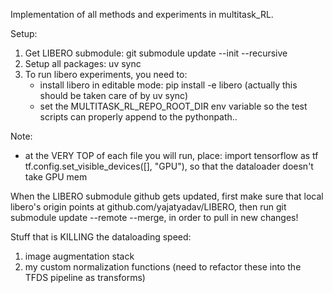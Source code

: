 Implementation of all methods and experiments in multitask_RL.


Setup:
1. Get LIBERO submodule: git submodule update --init --recursive
2. Setup all packages: uv sync
3. To run libero experiments, you need to:
    - install libero in editable mode: pip install -e libero (actually this should be taken care of by uv sync)
    - set the MULTITASK_RL_REPO_ROOT_DIR env variable so the test scripts can properly append to the pythonpath..

Note:
- at the VERY TOP of each file you will run, place: import tensorflow as tf
tf.config.set_visible_devices([], "GPU"), so that the dataloader doesn't take GPU mem


When the LIBERO submodule github gets updated, first make sure that local libero's origin points at github.com/yajatyadav/LIBERO, then run git submodule update --remote --merge, in order to pull in new changes!

Stuff that is KILLING the dataloading speed:
1. image augmentation stack
2. my custom normalization functions (need to refactor these into the TFDS pipeline as transforms)